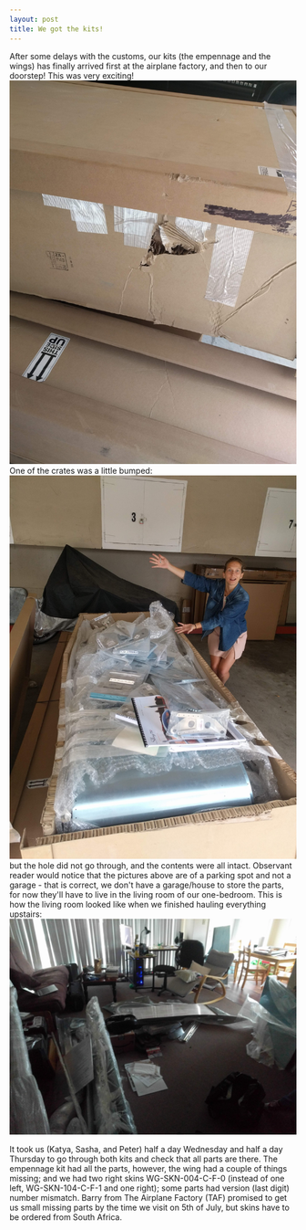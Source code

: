 ```yaml
---
layout: post
title: We got the kits! 
---
```


After some delays with the customs, our kits (the empennage and the wings) has finally arrived first at the airplane factory, and then to our doorstep! 
This was very exciting! 
![katya_and_the_wings](/images/IMG_20190627_121853.jpg)
One of the crates was a little bumped: 
![bumped_crate](/images/IMG_20190627_152058.jpg)
but the hole did not go through, and the contents were all intact. 
Observant reader would notice that the pictures above are of a parking spot and not a garage - that is correct, we don't have a garage/house to store the parts, for now they'll have to live in the living room of our one-bedroom. This is how the living room looked like when we finished hauling everything upstairs:
![living_room_with_parts](/images/IMG_20190627_200310.jpg)

It took us (Katya, Sasha, and Peter) half a day Wednesday and half a day Thursday to 
go through both kits and check that all parts are there. The empennage kit had all the parts, however, the wing had a couple of things missing; and we had 
two right skins WG-SKN-004-C-F-0 (instead of one left, WG-SKN-104-C-F-1 and one right); some parts had version (last digit) number mismatch. 
Barry from The Airplane Factory (TAF) promised to get us small missing parts by the time we visit on 5th of July, but skins have to be ordered from South Africa. 


